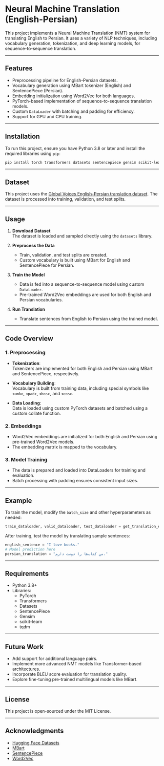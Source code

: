 
# Neural Machine Translation (English-Persian)

This project implements a Neural Machine Translation (NMT) system for translating English to Persian. It uses a variety of NLP techniques, including vocabulary generation, tokenization, and deep learning models, for sequence-to-sequence translation.

---

## Features

- Preprocessing pipeline for English-Persian datasets.
- Vocabulary generation using MBart tokenizer (English) and SentencePiece (Persian).
- Embedding initialization using Word2Vec for both languages.
- PyTorch-based implementation of sequence-to-sequence translation models.
- Custom `DataLoader` with batching and padding for efficiency.
- Support for GPU and CPU training.

---

## Installation

To run this project, ensure you have Python 3.8 or later and install the required libraries using `pip`:

```bash
pip install torch transformers datasets sentencepiece gensim scikit-learn tqdm
```

---

## Dataset

This project uses the [Global Voices English-Persian translation dataset](https://huggingface.co/datasets/persiannlp/parsinlu_translation_en_fa). The dataset is processed into training, validation, and test splits.

---

## Usage

1. **Download Dataset**  
   The dataset is loaded and sampled directly using the `datasets` library.

2. **Preprocess the Data**  
   - Train, validation, and test splits are created.
   - Custom vocabulary is built using MBart for English and SentencePiece for Persian.

3. **Train the Model**  
   - Data is fed into a sequence-to-sequence model using custom `DataLoader`.
   - Pre-trained Word2Vec embeddings are used for both English and Persian vocabularies.

4. **Run Translation**  
   - Translate sentences from English to Persian using the trained model.

---

## Code Overview

### 1. Preprocessing
- **Tokenization**:  
  Tokenizers are implemented for both English and Persian using MBart and SentencePiece, respectively.
  
- **Vocabulary Building**:  
  Vocabulary is built from training data, including special symbols like `<unk>`, `<pad>`, `<bos>`, and `<eos>`.

- **Data Loading**:  
  Data is loaded using custom PyTorch datasets and batched using a custom collate function.

### 2. Embeddings
- Word2Vec embeddings are initialized for both English and Persian using pre-trained Word2Vec models.
- The embedding matrix is mapped to the vocabulary.

### 3. Model Training
- The data is prepared and loaded into DataLoaders for training and evaluation.
- Batch processing with padding ensures consistent input sizes.

---

## Example

To train the model, modify the `batch_size` and other hyperparameters as needed:

```python
train_dataloader, valid_dataloader, test_dataloader = get_translation_dataloaders(batch_size=8)
```

After training, test the model by translating sample sentences:

```python
english_sentence = "I love books."
# Model prediction here
persian_translation = "من کتاب‌ها را دوست دارم."
```

---

## Requirements

- Python 3.8+
- Libraries:
  - PyTorch
  - Transformers
  - Datasets
  - SentencePiece
  - Gensim
  - scikit-learn
  - tqdm

---

## Future Work

- Add support for additional language pairs.
- Implement more advanced NMT models like Transformer-based architectures.
- Incorporate BLEU score evaluation for translation quality.
- Explore fine-tuning pre-trained multilingual models like MBart.

---

## License

This project is open-sourced under the MIT License.

---

## Acknowledgments

- [Hugging Face Datasets](https://huggingface.co/docs/datasets)
- [MBart](https://huggingface.co/transformers/model_doc/mbart.html)
- [SentencePiece](https://github.com/google/sentencepiece)
- [Word2Vec](https://radimrehurek.com/gensim/)

```
